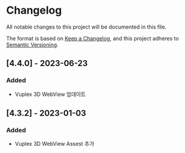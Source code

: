 # Changelog
All notable changes to this project will be documented in this file.

The format is based on [Keep a Changelog](https://keepachangelog.com/en/1.0.0/),
and this project adheres to [Semantic Versioning](https://semver.org/spec/v2.0.0.html).

## [4.4.0] - 2023-06-23
### Added
- Vuplex 3D WebView 업데이트

## [4.3.2] - 2023-01-03
### Added
- Vuplex 3D WebView Assest 추가